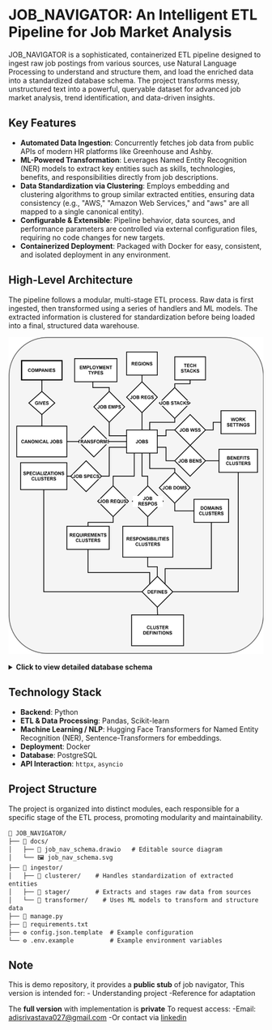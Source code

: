 # JOB_NAVIGATOR: An Intelligent ETL Pipeline for Job Market Analysis

JOB_NAVIGATOR is a sophisticated, containerized ETL pipeline designed to ingest raw job postings from various sources, use Natural Language Processing to understand and structure them, and load the enriched data into a standardized database schema. The project transforms messy, unstructured text into a powerful, queryable dataset for advanced job market analysis, trend identification, and data-driven insights.

## Key Features

*   **Automated Data Ingestion**: Concurrently fetches job data from public APIs of modern HR platforms like Greenhouse and Ashby.
*   **ML-Powered Transformation**: Leverages Named Entity Recognition (NER) models to extract key entities such as skills, technologies, benefits, and responsibilities directly from job descriptions.
*   **Data Standardization via Clustering**: Employs embedding and clustering algorithms to group similar extracted entities, ensuring data consistency (e.g., "AWS," "Amazon Web Services," and "aws" are all mapped to a single canonical entity).
*   **Configurable & Extensible**: Pipeline behavior, data sources, and performance parameters are controlled via external configuration files, requiring no code changes for new targets.
*   **Containerized Deployment**: Packaged with Docker for easy, consistent, and isolated deployment in any environment.

## High-Level Architecture

The pipeline follows a modular, multi-stage ETL process. Raw data is first ingested, then transformed using a series of handlers and ML models. The extracted information is clustered for standardization before being loaded into a final, structured data warehouse.

![Database Schema](./docs/Job_nav_schema.svg)

<details>
<summary><b>Click to view detailed database schema</b></summary>

*   `benefits_clusters(id, name, cluster_id)`
*   `canonical_jobs(id, job_url, active, title, description, employment_type, location, salary_min, salary_max, salary_currency, salary_interval, company_id, published_at, domain, work_setting, inserted_at)`
*   `cluster_definitions(cluster_name, member_count, source_table, last_updated, cluster_id)`
*   `companies(id, name, ats_provider, tier, slug)`
*   `domains_clusters(id, name, cluster_id)`
*   `employment_types(id, name)`
*   `etl_log(id, last_run)`
*   `job_benefits(job_id, benefit_id)`
*   `job_domains(job_id, domain_id)`
*   `job_employment_types(job_id, employment_type_id)`
*   `job_regions(job_id, region_id)`
*   `job_requirements(job_id, requirement_id, experience)`
*   `job_responsibilities(job_id, responsibility_id)`
*   `job_specializations(job_id, specialization_id)`
*   `job_tech_stacks(job_id, tech_stack_id)`
*   `job_work_settings(job_id, work_setting_id)`
*   `jobs(id, role, level, salary_min, salary_max, salary_currency, salary_interval, overall_experience, language)`
*   `regions(id, name)`
*   `requirements_clusters(id, name, cluster_id)`
*   `responsibilities_clusters(id, name, cluster_id)`
*   `specializations_clusters(id, name, cluster_id)`
*   `tech_stacks(id, name)`
*   `work_settings(id, name)`

</details>

## Technology Stack

*   **Backend**: Python
*   **ETL & Data Processing**: Pandas, Scikit-learn
*   **Machine Learning / NLP**: Hugging Face Transformers for Named Entity Recognition (NER), Sentence-Transformers for embeddings.
*   **Deployment**: Docker
*   **Database**: PostgreSQL
*   **API Interaction**: `httpx`, `asyncio`

## Project Structure

The project is organized into distinct modules, each responsible for a specific stage of the ETL process, promoting modularity and maintainability.

```
📁 JOB_NAVIGATOR/
├── 📁 docs/
│   ├── 📄 job_nav_schema.drawio   # Editable source diagram
│   └── 🖼️ job_nav_schema.svg
├── 📁 ingestor/
│   ├── 📁 clusterer/    # Handles standardization of extracted entities
│   ├── 📁 stager/       # Extracts and stages raw data from sources
│   └── 📁 transformer/    # Uses ML models to transform and structure data
├── 🐍 manage.py
├── 📄 requirements.txt
├── ⚙️ config.json.template  # Example configuration
└── ⚙️ .env.example          # Example environment variables
```
## Note

This is demo repository, it provides a **public stub** of job navigator, 
This version is intended for:
    - Understanding project
    -Reference for adaptation

The **full version** with implementation is **private**
To request access:
    -Email: adisrivastava027@gmail.com
    -Or contact via [linkedin](https://www.linkedin.com/in/adityansh-srivastava)
